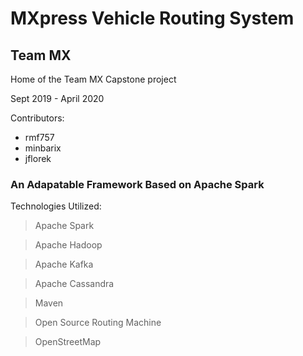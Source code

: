 # MXpress Vehicle Routing System
## Team MX

Home of the Team MX Capstone project

Sept 2019 - April 2020

Contributors:
- rmf757
- minbarix
- jflorek

### An Adapatable Framework Based on Apache Spark
Technologies Utilized:
> Apache Spark

> Apache Hadoop

> Apache Kafka

> Apache Cassandra 

> Maven 

> Open Source Routing Machine

> OpenStreetMap


